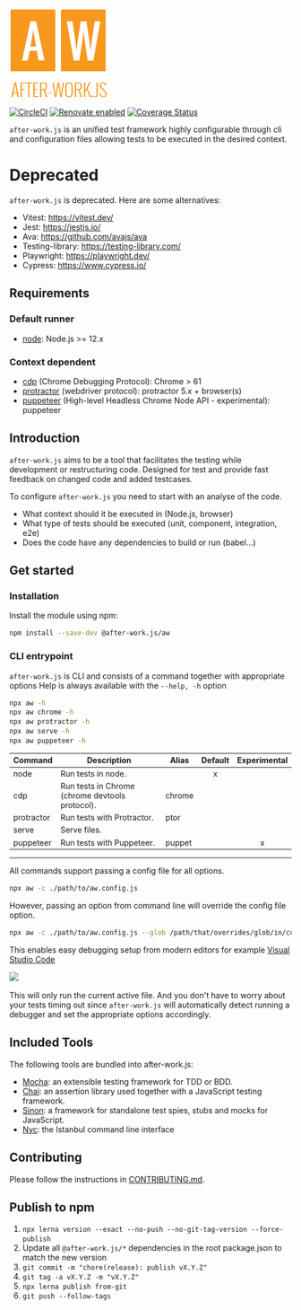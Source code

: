 ![after-work.js](packages/server/aw.png)

[![CircleCI](https://circleci.com/gh/qlik-oss/after-work.js.svg?style=shield)](https://circleci.com/gh/qlik-oss/after-work.js)
[![Renovate enabled](https://img.shields.io/badge/renovate-enabled-brightgreen.svg)](https://renovatebot.com/)
[![Coverage Status](https://coveralls.io/repos/github/qlik-oss/after-work.js/badge.svg?branch=master)](https://coveralls.io/github/qlik-oss/after-work.js?branch=master)

`after-work.js` is an unified test framework highly configurable through cli and configuration files allowing tests to be executed in the desired context.

# Deprecated

`after-work.js` is deprecated. Here are some alternatives:

- Vitest: <https://vitest.dev/>
- Jest: <https://jestjs.io/>
- Ava: <https://github.com/avajs/ava>
- Testing-library: <https://testing-library.com/>
- Playwright: <https://playwright.dev/>
- Cypress: <https://www.cypress.io/>

## Requirements

### Default runner

* [node](./docs/node.md#node): Node.js >= 12.x

### Context dependent

* [cdp](./docs/cdp.md#cdp) (Chrome Debugging Protocol): Chrome > 61
* [protractor](./docs/protractor.md#protractor-config) (webdriver protocol): protractor 5.x + browser(s)
* [puppeteer](https://github.com/GoogleChrome/puppeteer) (High-level Headless Chrome Node API - experimental): puppeteer

## Introduction

`after-work.js` aims to be a tool that facilitates the testing while development or restructuring code.
Designed for test and provide fast feedback on changed code and added testcases.

To configure `after-work.js` you need to start with an analyse of the code.
* What context should it be executed in (Node.js, browser)
* What type of tests should be executed (unit, component, integration, e2e)
* Does the code have any dependencies to build or run (babel...)

## Get started

### Installation

Install the module using npm:

```sh
npm install --save-dev @after-work.js/aw
```

### CLI entrypoint

`after-work.js` is CLI and consists of a command together with appropriate options
Help is always available with the `--help, -h` option

```sh
npx aw -h
npx aw chrome -h
npx aw protractor -h
npx aw serve -h
npx aw puppeteer -h
```

 | Command    | Description                                     | Alias  | Default | Experimental |
 | ---------- | ----------------------------------------------- | ------ | :-----: | :----------: |
 | node       | Run tests in node.                              |        | x       |              |
 | cdp        | Run tests in Chrome (chrome devtools protocol). | chrome |         |              |
 | protractor | Run tests with Protractor.                      | ptor   |         |              |
 | serve      | Serve files.                                    |        |         |              |
 | puppeteer  | Run tests with Puppeteer.                       | puppet |         | x            |

---

All commands support passing a config file for all options.

```sh
npx aw -c ./path/to/aw.config.js
```

However, passing an option from command line will override the config file option.

```sh
npx aw -c ./path/to/aw.config.js --glob /path/that/overrides/glob/in/config/file
```

This enables easy debugging setup from modern editors for example [Visual Studio Code](https://code.visualstudio.com/)

![](./docs/vscode-debug-config.png)

This will only run the current active file. And you don't have to worry about your tests timing out
since `after-work.js` will automatically detect running a debugger and set the appropriate options accordingly.

## Included Tools

The following tools are bundled into after-work.js:

* [Mocha](https://mochajs.org/): an extensible testing framework for TDD or BDD.
* [Chai](http://chaijs.com/): an assertion library used together with a JavaScript testing framework.
* [Sinon](http://sinonjs.org/): a framework for standalone test spies, stubs and mocks for JavaScript.
* [Nyc](https://istanbul.js.org/): the Istanbul command line interface

## Contributing

Please follow the instructions in [CONTRIBUTING.md](.github/CONTRIBUTING.md).

## Publish to npm

1. `npx lerna version --exact --no-push --no-git-tag-version --force-publish`
2. Update all `@after-work.js/*` dependencies in the root package.json to match the new version
3. `git commit -m "chore(release): publish vX.Y.Z"`
4. `git tag -a vX.Y.Z -m "vX.Y.Z"`
5. `npx lerna publish from-git`
6. `git push --follow-tags`
